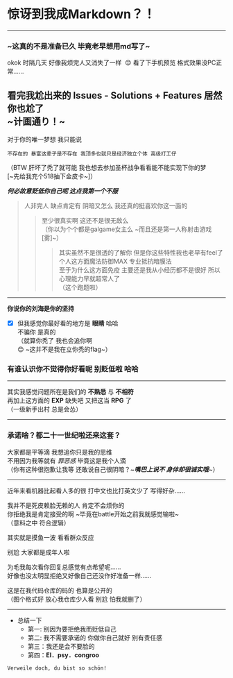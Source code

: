 # 惊讶到我成Markdown？！
****
### ~这真的不是准备已久 毕竟老早想用md写了~

okok 时隔几天 好像我烦完人又消失了一样  :blush:
看了下手机预览 格式效果没PC正常......

看完我尬出来的 Issues - Solutions + Features 居然你也尬了   
~计画通り！~  
---
对于你的唯一梦想 我只能说  
```
不存在的 暴富这辈子是不存在 我顶多也就只是经济独立个体 高级打工仔  
```
（BTW 肝坏了秃了就可能 我也想去参加圣杯战争看看能不能实现下你的梦  
[~先给我充个518抽下金皮卡~]）  

***何必故意贬低你自己呢 这点我第一个不服***  

>人非完人 缺点肯定有 阴暗又怎么 我还真的挺喜欢你这一面的  
>>至少很真实啊 这还不是很无敌么  
>>（你以为个个都是galgame女主么 ~而且还是第一人称射击游戏[雾]~）  
>>>其实虽然不是很透的了解你 但是你这些特性我也老早有feel了  
>>>个人这方面魔法防御MAX 专业抵抗暗膜法  
>>>至于为什么这方面免疫 主要还是我从小经历都不是很好 所以心理能力早就超常人了  
>>>（这个跑题啦）  
---   
__你说你的刘海是你的坚持__  
- [x] 但我感觉你最好看的地方是 __眼睛__ 哈哈  
不骗你 是真的  
（就算你秃了 我也会追你啊   
:blush: ~这并不是我在立你秃的flag~）  

### 有谁认识你不觉得你好看呢 别贬低啦 哈哈  
---
其实我感觉问题所在是我们的 __不熟悉__ 与 __不相符__  
再加上这方面的 __EXP__ 缺失吧 又把这当 __RPG__ 了  
（一级新手出村 总是会怂）  

---
### 承诺啥？都二十一世纪啦还来这套？  
大家都是平等滴 我想追你只是我的思维   
不用因为我等就有 *罪恶感*  毕竟这是我个人滴   
（你有这种很抱歉让我等 还敢说自己很阴暗？~***嘴巴上说不 身体却很诚实哦***~）  

---
近年来看机器比起看人多的很 打中文也比打英文少了 写得好杂......  

我并不是死皮赖脸无赖的人 肯定不会烦你的  
你拒绝我是肯定接受的啊 ~毕竟在battle开始之前我就感觉输啦~  
（意料之中 符合逻辑）  

其实就是摸鱼一波 看看群众反应  

别尬 大家都是成年人啦  

为毛我每次看你回复总感觉有点希望呢......  
好像也没太明显拒绝又好像自己还没作好准备一样......  

这是在我代码仓库的码的 也算是公开的  
（图个格式好 放心我仓库少人看 别尬 怕我就删了）  
****
* 总结一下 
	* 第一: 别因为要拒绝我而贬低自己
	* 第二: 我不需要承诺的 你做你自己就好 别有责任感
	* 第三：我还是会不要脸的
	* 第四：__El．psy．congroo__

```
Verweile doch, du bist so schön!  
``` 
